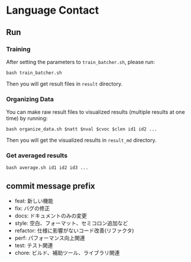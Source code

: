 # Language Contact

## Run

### Training

After setting the parameters to `train_batcher.sh`, please run:

```
bash train_batcher.sh
```

Then you will get result files in `result` directory.

### Organizing Data

You can make raw result files to visualized results (multiple results at one time) by running:

```
bash organize_data.sh $natt $nval $cvoc $clen id1 id2 ...
```

Then you will get the visualized results in `result_md` directory.

### Get averaged results

```
bash average.sh id1 id2 id3 ...
```

## commit message prefix

- feat: 新しい機能
- fix: バグの修正
- docs: ドキュメントのみの変更
- style: 空白、フォーマット、セミコロン追加など
- refactor: 仕様に影響がないコード改善(リファクタ)
- perf: パフォーマンス向上関連
- test: テスト関連
- chore: ビルド、補助ツール、ライブラリ関連
